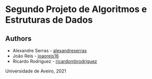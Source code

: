 # Segundo Projeto de Algoritmos e Estruturas de Dados

## Authors
* Alexandre Serras - [alexandreserras](https://github.com/alexandreserras)
* João Reis - [joaoreis16](https://github.com/joaoreis16)
* Ricardo Rodriguez - [ricardombrodriguez](https://github.com/ricardombrodriguez)



Universidade de Aveiro, 2021
